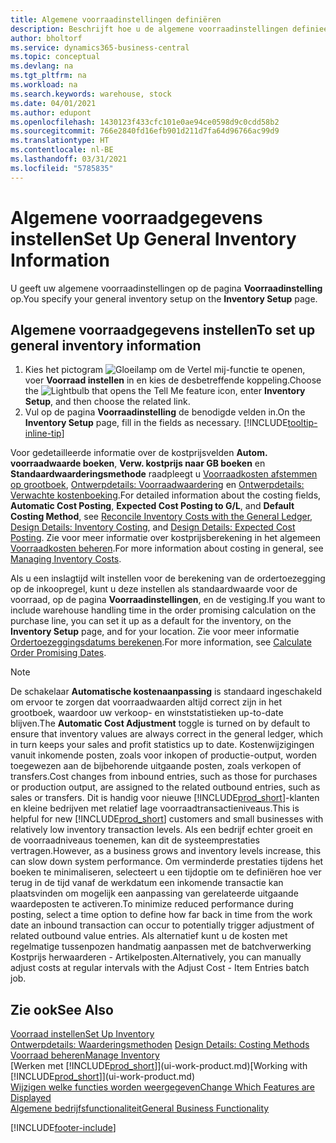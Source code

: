 ```yaml
---
title: Algemene voorraadinstellingen definiëren
description: Beschrijft hoe u de algemene voorraadinstellingen definieert, zodat u uw magazijn en voorraad kunt beheren.
author: bholtorf
ms.service: dynamics365-business-central
ms.topic: conceptual
ms.devlang: na
ms.tgt_pltfrm: na
ms.workload: na
ms.search.keywords: warehouse, stock
ms.date: 04/01/2021
ms.author: edupont
ms.openlocfilehash: 1430123f433cfc101e0ae94ce0598d9c0cdd58b2
ms.sourcegitcommit: 766e2840fd16efb901d211d7fa64d96766ac99d9
ms.translationtype: HT
ms.contentlocale: nl-BE
ms.lasthandoff: 03/31/2021
ms.locfileid: "5785835"
---
```

# <a name="set-up-general-inventory-information"></a><span data-ttu-id="8bfab-103">Algemene voorraadgegevens instellen</span><span class="sxs-lookup"><span data-stu-id="8bfab-103">Set Up General Inventory Information</span></span>

<span data-ttu-id="8bfab-104">U geeft uw algemene voorraadinstellingen op de pagina **Voorraadinstelling** op.</span><span class="sxs-lookup"><span data-stu-id="8bfab-104">You specify your general inventory setup on the **Inventory Setup** page.</span></span>

## <a name="to-set-up-general-inventory-information"></a><span data-ttu-id="8bfab-105">Algemene voorraadgegevens instellen</span><span class="sxs-lookup"><span data-stu-id="8bfab-105">To set up general inventory information</span></span>

1. <span data-ttu-id="8bfab-106">Kies het pictogram ![Gloeilamp om de Vertel mij-functie te openen](media/ui-search/search_small.png "Vertel me wat u wilt doen"), voer **Voorraad instellen** in en kies de desbetreffende koppeling.</span><span class="sxs-lookup"><span data-stu-id="8bfab-106">Choose the ![Lightbulb that opens the Tell Me feature](media/ui-search/search_small.png "Tell me what you want to do") icon, enter **Inventory Setup**, and then choose the related link.</span></span>
2. <span data-ttu-id="8bfab-107">Vul op de pagina **Voorraadinstelling** de benodigde velden in.</span><span class="sxs-lookup"><span data-stu-id="8bfab-107">On the **Inventory Setup** page, fill in the fields as necessary.</span></span> [!INCLUDE[tooltip-inline-tip](includes/tooltip-inline-tip_md.md)]

<span data-ttu-id="8bfab-108">Voor gedetailleerde informatie over de kostprijsvelden **Autom. voorraadwaarde boeken**, **Verw. kostprijs naar GB boeken** en **Standaardwaarderingsmethode** raadpleegt u [Voorraadkosten afstemmen op grootboek](finance-how-to-post-inventory-costs-to-the-general-ledger.md), [Ontwerpdetails: Voorraadwaardering](design-details-inventory-costing.md) en [Ontwerpdetails: Verwachte kostenboeking](design-details-expected-cost-posting.md).</span><span class="sxs-lookup"><span data-stu-id="8bfab-108">For detailed information about the costing fields, **Automatic Cost Posting**, **Expected Cost Posting to G/L**, and **Default Costing Method**, see [Reconcile Inventory Costs with the General Ledger](finance-how-to-post-inventory-costs-to-the-general-ledger.md), [Design Details: Inventory Costing](design-details-inventory-costing.md), and [Design Details: Expected Cost Posting](design-details-expected-cost-posting.md).</span></span> <span data-ttu-id="8bfab-109">Zie voor meer informatie over kostprijsberekening in het algemeen [Voorraadkosten beheren](finance-manage-inventory-costs.md).</span><span class="sxs-lookup"><span data-stu-id="8bfab-109">For more information about costing in general, see [Managing Inventory Costs](finance-manage-inventory-costs.md).</span></span>  

<span data-ttu-id="8bfab-110">Als u een inslagtijd wilt instellen voor de berekening van de ordertoezegging op de inkoopregel, kunt u deze instellen als standaardwaarde voor de voorraad, op de pagina **Voorraadinstellingen**, en de vestiging.</span><span class="sxs-lookup"><span data-stu-id="8bfab-110">If you want to include warehouse handling time in the order promising calculation on the purchase line, you can set it up as a default for the inventory, on the **Inventory Setup** page, and for your location.</span></span> <span data-ttu-id="8bfab-111">Zie voor meer informatie [Ordertoezeggingsdatums berekenen](sales-how-to-calculate-order-promising-dates.md).</span><span class="sxs-lookup"><span data-stu-id="8bfab-111">For more information, see [Calculate Order Promising Dates](sales-how-to-calculate-order-promising-dates.md).</span></span>  

> [!NOTE]
> <span data-ttu-id="8bfab-112">De schakelaar **Automatische kostenaanpassing** is standaard ingeschakeld om ervoor te zorgen dat voorraadwaarden altijd correct zijn in het grootboek, waardoor uw verkoop- en winststatistieken up-to-date blijven.</span><span class="sxs-lookup"><span data-stu-id="8bfab-112">The **Automatic Cost Adjustment** toggle is turned on by default to ensure that inventory values are always correct in the general ledger, which in turn keeps your sales and profit statistics up to date.</span></span> <span data-ttu-id="8bfab-113">Kostenwijzigingen vanuit inkomende posten, zoals voor inkopen of productie-output, worden toegewezen aan de bijbehorende uitgaande posten, zoals verkopen of transfers.</span><span class="sxs-lookup"><span data-stu-id="8bfab-113">Cost changes from inbound entries, such as those for purchases or production output, are assigned to the related outbound entries, such as sales or transfers.</span></span> <span data-ttu-id="8bfab-114">Dit is handig voor nieuwe [!INCLUDE[prod_short](includes/prod_short.md)]-klanten en kleine bedrijven met relatief lage voorraadtransactieniveaus.</span><span class="sxs-lookup"><span data-stu-id="8bfab-114">This is helpful for new [!INCLUDE[prod_short](includes/prod_short.md)] customers and small businesses with relatively low inventory transaction levels.</span></span> <span data-ttu-id="8bfab-115">Als een bedrijf echter groeit en de voorraadniveaus toenemen, kan dit de systeemprestaties vertragen.</span><span class="sxs-lookup"><span data-stu-id="8bfab-115">However, as a business grows and inventory levels increase, this can slow down system performance.</span></span> <span data-ttu-id="8bfab-116">Om verminderde prestaties tijdens het boeken te minimaliseren, selecteert u een tijdoptie om te definiëren hoe ver terug in de tijd vanaf de werkdatum een inkomende transactie kan plaatsvinden om mogelijk een aanpassing van gerelateerde uitgaande waardeposten te activeren.</span><span class="sxs-lookup"><span data-stu-id="8bfab-116">To minimize reduced performance during posting, select a time option to define how far back in time from the work date an inbound transaction can occur to potentially trigger adjustment of related outbound value entries.</span></span> <span data-ttu-id="8bfab-117">Als alternatief kunt u de kosten met regelmatige tussenpozen handmatig aanpassen met de batchverwerking Kostprijs herwaarderen - Artikelposten.</span><span class="sxs-lookup"><span data-stu-id="8bfab-117">Alternatively, you can manually adjust costs at regular intervals with the Adjust Cost - Item Entries batch job.</span></span>

## <a name="see-also"></a><span data-ttu-id="8bfab-118">Zie ook</span><span class="sxs-lookup"><span data-stu-id="8bfab-118">See Also</span></span>
[<span data-ttu-id="8bfab-119">Voorraad instellen</span><span class="sxs-lookup"><span data-stu-id="8bfab-119">Set Up Inventory</span></span>](inventory-setup-inventory.md)  
<span data-ttu-id="8bfab-120">[Ontwerpdetails: Waarderingsmethoden](design-details-costing-methods.md)  </span><span class="sxs-lookup"><span data-stu-id="8bfab-120">[Design Details: Costing Methods](design-details-costing-methods.md)  </span></span>  
[<span data-ttu-id="8bfab-121">Voorraad beheren</span><span class="sxs-lookup"><span data-stu-id="8bfab-121">Manage Inventory</span></span>](inventory-manage-inventory.md)  
<span data-ttu-id="8bfab-122">[Werken met [!INCLUDE[prod_short](includes/prod_short.md)]](ui-work-product.md)</span><span class="sxs-lookup"><span data-stu-id="8bfab-122">[Working with [!INCLUDE[prod_short](includes/prod_short.md)]](ui-work-product.md)</span></span>  
[<span data-ttu-id="8bfab-123">Wijzigen welke functies worden weergegeven</span><span class="sxs-lookup"><span data-stu-id="8bfab-123">Change Which Features are Displayed</span></span>](ui-experiences.md)  
[<span data-ttu-id="8bfab-124">Algemene bedrijfsfunctionaliteit</span><span class="sxs-lookup"><span data-stu-id="8bfab-124">General Business Functionality</span></span>](ui-across-business-areas.md)


[!INCLUDE[footer-include](includes/footer-banner.md)]